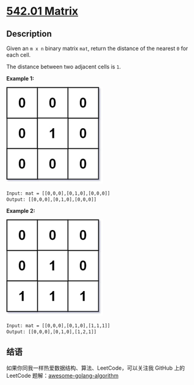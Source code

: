 # [542.01 Matrix][title]

## Description
Given an `m x n` binary matrix `mat`, return the distance of the nearest `0` for each cell.

The distance between two adjacent cells is `1`.

**Example 1:**  

![example1](./01-1-grid.jpeg)

```
Input: mat = [[0,0,0],[0,1,0],[0,0,0]]
Output: [[0,0,0],[0,1,0],[0,0,0]]
```

**Example 2:**  

![example2](./01-2-grid.jpeg)

```
Input: mat = [[0,0,0],[0,1,0],[1,1,1]]
Output: [[0,0,0],[0,1,0],[1,2,1]]
```

## 结语

如果你同我一样热爱数据结构、算法、LeetCode，可以关注我 GitHub 上的 LeetCode 题解：[awesome-golang-algorithm][me]

[title]: https://leetcode.com/problems/01-matrix/
[me]: https://github.com/kylesliu/awesome-golang-algorithm
